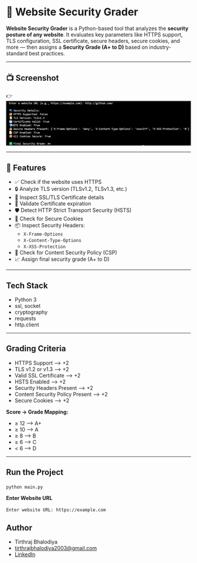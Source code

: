 # 🔐 Website Security Grader

**Website Security Grader** is a Python-based tool that analyzes the **security posture of any website**. It evaluates key parameters like HTTPS support, TLS configuration, SSL certificate, secure headers, secure cookies, and more — then assigns a **Security Grade (A+ to D)** based on industry-standard best practices.

---

## 📺 Screenshot

👉 ![Website Security Grader Screenshot](Screenshot.png)

---

## 🚀 Features

- ✅ Check if the website uses HTTPS  
- 🔒 Analyze TLS version (TLSv1.2, TLSv1.3, etc.)  
- 📜 Inspect SSL/TLS Certificate details  
- 📅 Validate Certificate expiration  
- 🛡️ Detect HTTP Strict Transport Security (HSTS)  
- 🔐 Check for Secure Cookies  
- 📦 Inspect Security Headers:
  - `X-Frame-Options`
  - `X-Content-Type-Options`
  - `X-XSS-Protection`
- 🧠 Check for Content Security Policy (CSP)
- 📈 Assign final security grade (A+ to D)

---

## Tech Stack

- Python 3
- ssl, socket
- cryptography
- requests
- http.client

---

## Grading Criteria

- HTTPS Support	                     -->   +2
- TLS v1.2 or v1.3	                 -->   +2
- Valid SSL Certificate	             -->   +2
- HSTS Enabled	                     -->   +2
- Security Headers Present	         -->   +2
- Content Security Policy Present	   -->   +2
- Secure Cookies	                   -->   +2

**Score → Grade Mapping:**
- ≥ 12	-->  A+
- ≥ 10	-->  A
- ≥ 8	  -->  B
- ≥ 6	  -->  C
- < 6	  -->  D

---

## Run the Project

``python main.py``

**Enter Website URL**

``Enter website URL: https://example.com`` 

## Author 
- Tirthraj Bhalodiya
- tirthrajbhalodiya2003@gmail.com
- [LinkedIn](https://www.linkedin.com/in/tirthraj-bhalodiya-97534b227/)
